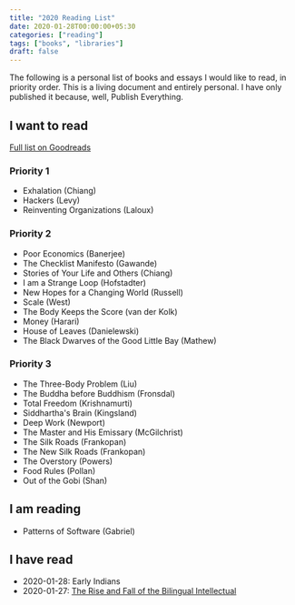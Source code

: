 ```yaml
---
title: "2020 Reading List"
date: 2020-01-28T00:00:00+05:30
categories: ["reading"]
tags: ["books", "libraries"]
draft: false
---
```


The following is a personal list of books and essays I would like to read, in priority order. This is a living document and entirely personal. I have only published it because, well, Publish Everything.


## I want to read

[Full list on Goodreads](https://www.goodreads.com/review/list/67034748)

### Priority 1

- Exhalation (Chiang)
- Hackers (Levy)
- Reinventing Organizations (Laloux)

### Priority 2

- Poor Economics (Banerjee)
- The Checklist Manifesto (Gawande)
- Stories of Your Life and Others (Chiang)
- I am a Strange Loop (Hofstadter)
- New Hopes for a Changing World (Russell)
- Scale (West)
- The Body Keeps the Score (van der Kolk)
- Money (Harari)
- House of Leaves (Danielewski)
- The Black Dwarves of the Good Little Bay (Mathew)

### Priority 3

- The Three-Body Problem (Liu)
- The Buddha before Buddhism (Fronsdal)
- Total Freedom (Krishnamurti)
- Siddhartha's Brain (Kingsland)
- Deep Work (Newport)
- The Master and His Emissary (McGilchrist)
- The Silk Roads (Frankopan)
- The New Silk Roads (Frankopan)
- The Overstory (Powers)
- Food Rules (Pollan)
- Out of the Gobi (Shan)

## I am reading

- Patterns of Software (Gabriel)

## I have read

- 2020-01-28: Early Indians
- 2020-01-27: [The Rise and Fall of the Bilingual Intellectual](http://ramachandraguha.in/archives/the-rise-and-fall-of-the-bilingual-intellectual-economic-and-political-weekly.html)
